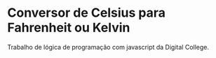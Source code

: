 # Conversor de Celsius para Fahrenheit ou Kelvin

Trabalho de lógica de programação com javascript da Digital College.
